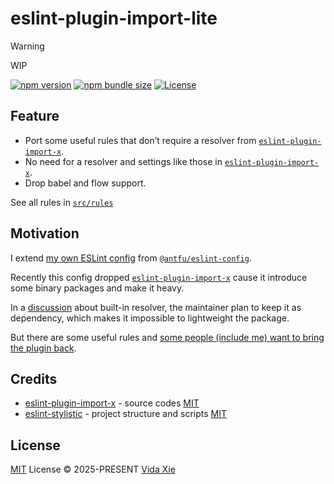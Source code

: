# eslint-plugin-import-lite

> [!WARNING]
> WIP

[![npm version][npm-version-src]][npm-version-href]
[![npm bundle size][npm-bundle-size-src]][npm-bundle-size-href]
[![License][license-src]][license-href]

## Feature

- Port some useful rules that don’t require a resolver from [`eslint-plugin-import-x`](https://github.com/un-ts/eslint-plugin-import-x).
- No need for a resolver and settings like those in [`eslint-plugin-import-x`](https://github.com/un-ts/eslint-plugin-import-x).
- Drop babel and flow support.

See all rules in [`src/rules`](./src/rules)

## Motivation

I extend [my own ESLint config](https://github.com/9romise/eslint-config) from [`@antfu/eslint-config`](https://github.com/antfu/eslint-config).

Recently this config dropped [`eslint-plugin-import-x`](https://github.com/un-ts/eslint-plugin-import-x) cause it introduce some binary packages and make it heavy.

In a [discussion]((https://github.com/9romise/eslint-import-resolver-oxc/issues/87#issuecomment-2945162572)) about built-in resolver, the maintainer plan to keep it as dependency, which makes it impossible to lightweight the package.

But there are some useful rules and [some people (include me) want to bring the plugin back](https://github.com/antfu/eslint-config/issues/720).

## Credits

- [eslint-plugin-import-x](https://github.com/un-ts/eslint-plugin-import-x) - source codes [MIT](https://github.com/un-ts/eslint-plugin-import-x/blob/master/LICENSE)
- [eslint-stylistic](https://github.com/eslint-stylistic/eslint-stylistic) - project structure and scripts [MIT](https://github.com/eslint-stylistic/eslint-stylistic/blob/main/LICENSE)

## License

[MIT](./LICENSE) License &copy; 2025-PRESENT [Vida Xie](https://github.com/9romise)

<!-- Badges -->

[npm-version-src]: https://img.shields.io/npm/v/eslint-plugin-import-lite?color=00a3e0
[npm-version-href]: https://npmjs.com/package/eslint-plugin-import-lite
[npm-bundle-size-src]: https://img.shields.io/npm/unpacked-size/eslint-plugin-import-lite?color=00a3e0
[npm-bundle-size-href]: https://npmjs.com/package/eslint-plugin-import-lite
[license-src]: https://img.shields.io/npm/l/eslint-plugin-import-lite?color=00a3e0
[license-href]: https://opensource.org/licenses/MIT
